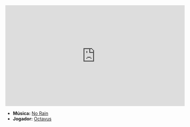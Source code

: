 <iframe width="560" height="315" src="https://www.youtube.com/embed/3qVPNONdF58?si=himyEdYqg96GhAOG" title="YouTube video player" frameborder="0" allow="accelerometer; autoplay; clipboard-write; encrypted-media; gyroscope; picture-in-picture; web-share" referrerpolicy="strict-origin-when-cross-origin" allowfullscreen></iframe>

- **Música:** [No Rain](content/Músicas/No%20Rain.md)
- **Jogador:** [Octavus](content/Jogadores/Octavus.md)